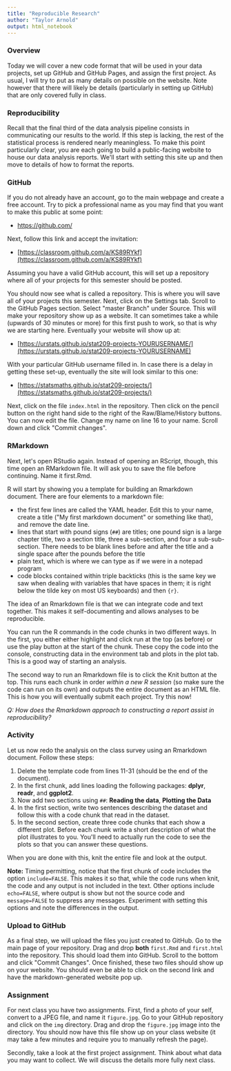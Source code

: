 ```yaml
---
title: "Reproducible Research"
author: "Taylor Arnold"
output: html_notebook
---
```




### Overview

Today we will cover a new code format that will be used in your data projects,
set up GitHub and GitHub Pages, and assign the first project. As usual, I will
try to put as many details on possible on the website. Note however that there
will likely be details (particularly in setting up GitHub) that are only
covered fully in class.

### Reproducibility

Recall that the final third of the data analysis pipeline consists in
communicating our results to the world. If this step is lacking, the rest of
the statistical process is rendered nearly meaningless. To make this point
particularly clear, you are each going to build a public-facing website to
house our data analysis reports. We'll start with setting this site up and
then move to details of how to format the reports.

### GitHub

If you do not already have an account, go to the main webpage and create a
free account. Try to pick a professional name as you may find that you want
to make this public at some point:

- https://github.com/

Next, follow this link and accept the invitation:

- [https://classroom.github.com/a/KS89RYkf](https://classroom.github.com/a/KS89RYkf)

Assuming you have a valid GitHub account, this will set up a repository where
all of your projects for this semester should be posted.

You should now see what is called a repository. This is where you will save
all of your projects this semester. Next, click on the Settings tab. Scroll to
the GitHub Pages section. Select "master Branch" under Source. This will make
your repository show up as a website. It can sometimes take a while (upwards
of 30 minutes or more) for this first push to work, so that is why we are
starting here. Eventually your website will show up at:

- [https://urstats.github.io/stat209-projects-YOURUSERNAME/](https://urstats.github.io/stat209-projects-YOURUSERNAME)

With your particular GitHub username filled in. In case there is a delay in
getting these set-up, eventually the site will look similar to this one:

- [https://statsmaths.github.io/stat209-projects/](https://statsmaths.github.io/stat209-projects/)

Next, click on the file `index.html` in the repository. Then click on the
pencil button on the right hand side to the right of the Raw/Blame/History
buttons. You can now edit the file. Change my name on line 16 to your name.
Scroll down and click "Commit changes".

### RMarkdown

Next, let's open RStudio again. Instead of opening an RScript, though, this
time open an RMarkdown file. It will ask you to save the file before
continuing. Name it first.Rmd.

R will start by showing you a template for building an Rmarkdown document.
There are four elements to a markdown file:

- the first few lines are called the YAML header. Edit this to your name,
create a title ("My first markdown document" or something like that), and remove
the date line.
- lines that start with pound signs (`##`) are titles; one pound sign is a
large chapter title, two a section title, three a sub-section, and four a
sub-sub-section. There needs to be blank lines before and after the title and
a single space after the pounds before the title
- plain text, which is where we can type as if we were in a notepad program
- code blocks contained within triple backticks (this is the same key we saw
when dealing with variables that have spaces in them; it is right below the
tilde key on most US keyboards) and then `{r}`.

The idea of an Rmarkdown file is that we can integrate code and text together.
This makes it self-documenting and allows analyses to be reproducible.

You can run the R commands in the code chunks in two different ways. In the
first, you either either highlight and click run at the top (as before) or
use the play  button at the start of the chunk. These copy the code into the
console, constructing data in the environment tab and plots in the plot tab.
This is a good way of starting an analysis.

The second way to run an Rmarkdown file is to click the Knit button at the
top. This runs each chunk in order *within a new R session* (so make sure
the code can run on its own) and outputs the entire document as an HTML file.
This is how you will eventually submit each project. Try this now!

*Q: How does the Rmarkdown approach to constructing a report assist in
reproducibility?*

### Activity

Let us now redo the analysis on the class survey using an Rmarkdown
document. Follow these steps:

1. Delete the template code from lines 11-31 (should be the end of the
document).
2. In the first chunk, add lines loading the following packages: **dplyr**,
**readr**, and **ggplot2**.
3. Now add two sections using `##`: **Reading the data**,
**Plotting the Data**
4. In the first section, write two sentences describing the dataset and follow
this with a code chunk that read in the dataset.
5. In the second section, create three code chunks that each show a different
plot. Before each chunk write a short description of what the plot illustrates
to you. You'll need to actually run the code to see the plots so that you can
answer these questions.

When you are done with this, knit the entire file and look at the output.

**Note:** Timing permitting, notice that the first chunk of code includes the
option `include=FALSE`. This makes it so that, while the code runs when knit,
the code and any output is not included in the text. Other options include
`echo=FALSE`, where output is show but not the source code and `message=FALSE`
to suppress any messages. Experiment with setting this options and note the
differences in the output.

### Upload to GitHub

As a final step, we will upload the files you just created to GitHub. Go to
the main page of your repository. Drag and drop **both** `first.Rmd` and
`first.html` into the repository. This should load them into GitHub. Scroll to
the bottom and click "Commit Changes". Once finished, these two files should
show up on your website. You should even be able to click on the second link
and have the markdown-generated website pop up.

### Assignment

For next class you have two assignments. First, find a photo of your self,
convert to a JPEG file, and name it `figure.jpg`. Go to your GitHub repository
and click on the `img` directory. Drag and drop the `figure.jpg` image into
the directory. You should now have this file show up on your class website (it
may take a few minutes and require you to manually refresh the page).

Secondly, take a look at the first project assignment. Think about what data
you may want to collect. We will discuss the details more fully next class.





